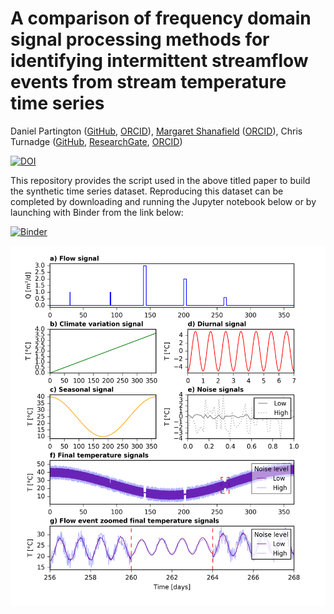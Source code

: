 
# A comparison of frequency domain signal processing methods for identifying intermittent streamflow events from stream temperature time series
Daniel Partington ([GitHub](https://github.com/daniel-partington), [ORCID](https://orcid.org/0000-0003-2266-824X)), [Margaret Shanafield](https://www.flinders.edu.au/people/margaret.shanafield) ([ORCID](https://orcid.org/0000-0003-1710-1548)), Chris Turnadge ([GitHub](https://github.com/christurnadge), [ResearchGate](https://www.researchgate.net/profile/Chris-Turnadge), [ORCID](https://orcid.org/0000-0002-9882-1573))

[![DOI](https://zenodo.org/badge/257156492.svg)](https://zenodo.org/badge/latestdoi/257156492)


This repository provides the script used in the above titled paper to build the synthetic time series dataset. Reproducing this dataset can be completed by downloading and running the Jupyter notebook below or by launching with Binder from the link below:

[![Binder](https://mybinder.org/badge_logo.svg)](https://mybinder.org/v2/gh/daniel-partington/Hydro_Time_Series_Event_Identification/master) 

![Alt text](/Synthetic_stream_temperature_example_gs_new.png?raw=true "Synthetic Dataset")
